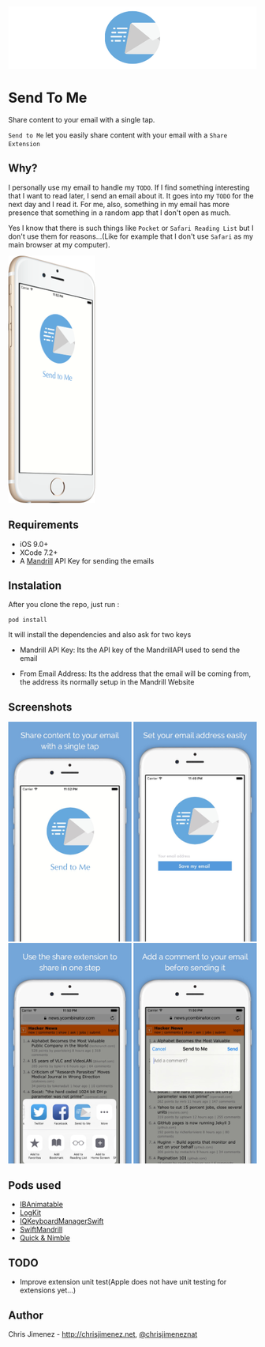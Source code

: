![SendToMeBanner](/Web/SendToMeBanner.png)

# Send To Me
Share content to your email with a single tap.

`Send to Me` let you easily share content with your email with a `Share Extension`

## Why?
I personally use my email to handle my `TODO`. If I find something interesting that I want to read later, I send an email about it. It goes into my `TODO` for the next day and I read it.
For me, also, something in my email has more presence that something in a random app that I don't open as much.

Yes I know that there is such things like `Pocket` or `Safari Reading List` but I don't use them for reasons...(Like for example that I don't use `Safari` as my main browser at my computer).


<img src="Web/IphoneSideSplash.png" height="500">

## Requirements
* iOS 9.0+
* XCode 7.2+
* A [Mandrill](https://mandrillapp.com) API Key for sending the emails

## Instalation
After you clone the repo, just run :
```
pod install
```
It will install the dependencies and also ask for two keys

* Mandrill API Key: Its the API key of the MandrillAPI used to send the email

* From Email Address: Its the address that the email will be coming from, the address its normally setup in the Mandrill Website

## Screenshots

<img src="/Web/Screenshot1.jpg" width="250">
<img src="/Web/Screenshot2.jpg" width="250">
<img src="/Web/Screenshot3.jpg" width="250">
<img src="/Web/Screenshot4.jpg" width="250">

## Pods used
* [IBAnimatable](https://github.com/JakeLin/IBAnimatable)
* [LogKit](https://cocoapods.org/pods/LogKit)
* [IQKeyboardManagerSwift](https://github.com/hackiftekhar/IQKeyboardManager)
* [SwiftMandrill](https://github.com/PiXeL16/SwiftMandrill)
* [Quick & Nimble](https://github.com/Quick/Nimble)

## TODO
* Improve extension unit test(Apple does not have unit testing for extensions yet...)

## Author
Chris Jimenez - http://chrisjimenez.net, [@chrisjimeneznat](http://twitter.com/chrisjimeneznat)
